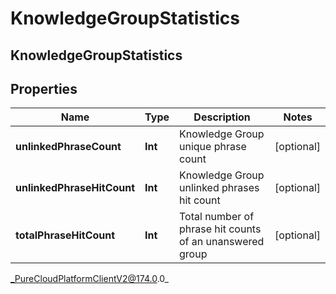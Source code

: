 # KnowledgeGroupStatistics

## KnowledgeGroupStatistics

## Properties

|Name | Type | Description | Notes|
|------------ | ------------- | ------------- | -------------|
| **unlinkedPhraseCount** | **Int** | Knowledge Group unique phrase count | [optional] |
| **unlinkedPhraseHitCount** | **Int** | Knowledge Group unlinked phrases hit count | [optional] |
| **totalPhraseHitCount** | **Int** | Total number of phrase hit counts of an unanswered group | [optional] |



_PureCloudPlatformClientV2@174.0.0_
